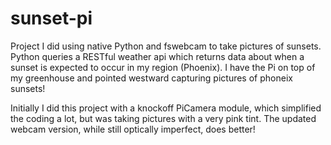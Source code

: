 # sunset-pi
Project I did using native Python and fswebcam to take pictures of sunsets. 
Python queries a RESTful weather api which returns data about when a sunset is expected to occur in my region (Phoenix). I have the Pi on top of my greenhouse and pointed westward capturing pictures of phoneix sunsets!

Initially I did this project with a knockoff PiCamera module, which simplified the coding a lot, but was taking pictures with a very pink tint. The updated webcam version, while still optically imperfect, does better!
